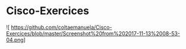 # Cisco-Exercices
![ https://github.com/coltaemanuela/Cisco-Exercices/blob/master/Screenshot%20from%202017-11-13%2008-53-04.png]
